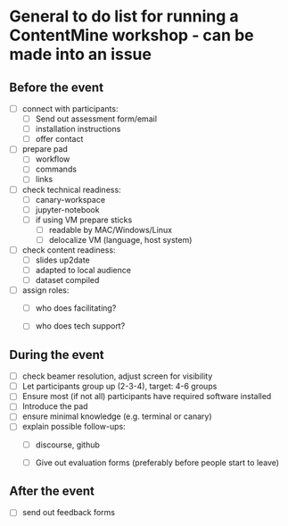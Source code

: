 # General to do list for running a ContentMine workshop - can be made into an issue

## Before the event

- [ ] connect with participants:
	- [ ] Send out assessment form/email
	- [ ] installation instructions
	- [ ] offer contact
- [ ] prepare pad
	- [ ] workflow
	- [ ] commands
	- [ ] links
- [ ] check technical readiness:
	- [ ] canary-workspace
	- [ ] jupyter-notebook
	- [ ] if using VM prepare sticks
		- [ ] readable by MAC/Windows/Linux
		- [ ] delocalize VM (language, host system)
- [ ] check content readiness:
	- [ ] slides up2date
	- [ ] adapted to local audience
	- [ ] dataset compiled
- [ ] assign roles:
	- [ ] who does facilitating?
	- [ ] who does tech support?


## During the event

- [ ] check beamer resolution, adjust screen for visibility
- [ ] Let participants group up (2-3-4), target: 4-6 groups
- [ ] Ensure most (if not all) participants have required software installed
- [ ] Introduce the pad
- [ ] ensure minimal knowledge (e.g. terminal or canary)
- [ ] explain possible follow-ups:
	- [ ] discourse, github
	- [ ] Give out evaluation forms (preferably before people start to leave)


## After the event

- [ ] send out feedback forms